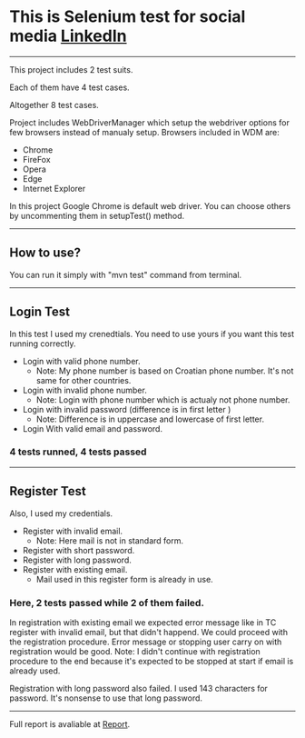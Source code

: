 # This is Selenium test for social media [LinkedIn](https://www.linkedin.com/)

---

This project includes 2 test suits.

Each of them have 4 test cases.

Altogether 8 test cases.

Project includes WebDriverManager which setup the webdriver options for few browsers instead of manualy setup.
Browsers included in WDM are:
- Chrome
- FireFox
- Opera
- Edge
- Internet Explorer

In this project Google Chrome is default web driver. You can choose others by uncommenting them in setupTest() method.

---

## How to use?

You can run it simply with "mvn test" command from terminal.

---

## Login Test
In this test I used my crenedtials. You need to use yours if you want this test running correctly.

- Login with valid phone number. 
  - Note: My phone number is based on Croatian phone number. It's not same for other countries.
- Login with invalid phone number.
  - Note: Login with phone number which is actualy not phone number.
- Login with invalid password (difference is in first letter )
  - Note: Difference is in uppercase and lowercase of first letter.
- Login With valid email and password. 

### 4 tests runned, 4 tests passed

---

## Register Test
Also, I used my credentials.

- Register with invalid email. 
  - Note: Here mail is not in standard form.
- Register with short password.
- Register with long password. 
- Register with existing email. 
  - Mail used in this register form is already in use. 
  
### Here, 2 tests passed while 2 of them failed.
In registration with existing email we expected error message like in TC register with invalid email, but that didn't happend. We could proceed with the registration procedure. Error message or stopping user carry on with registration would be good.
Note: I didn't continue with registration procedure to the end because it's expected to be stopped at start if email is already used.

Registration with long password also failed. I used 143 characters for password. It's nonsense to use that long password.

---

Full report is avaliable at [Report](https://github.com/kristijankoscak/SeleniumTestProject/blob/master/koscak_projekt/target/surefire-reports/index.html).
